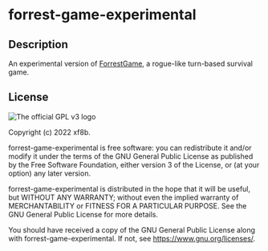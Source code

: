 # forrest-game-experimental

## Description

An experimental version of [ForrestGame](https://github.com/ilja615/ForrestGame), a rogue-like turn-based survival game.

## License

![The official GPL v3 logo](https://www.gnu.org/graphics/gplv3-127x51.png)

Copyright (c) 2022 xf8b.

forrest-game-experimental is free software: you can redistribute it and/or modify it under the terms of the GNU General
Public License as published by the Free Software Foundation, either version 3 of the License, or
(at your option) any later version.

forrest-game-experimental is distributed in the hope that it will be useful, but WITHOUT ANY WARRANTY; without even the
implied warranty of MERCHANTABILITY or FITNESS FOR A PARTICULAR PURPOSE. See the GNU General Public License for more
details.

You should have received a copy of the GNU General Public License along with forrest-game-experimental. If not,
see <https://www.gnu.org/licenses/>.